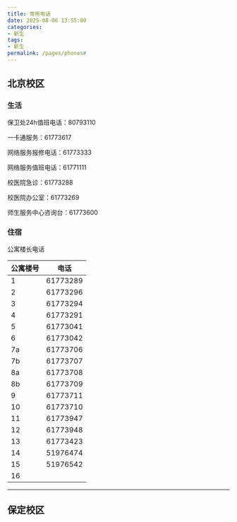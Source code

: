 ```yaml
---
title: 常用电话
date: 2025-08-06 13:55:00
categories:
- 新生  
tags:
- 新生  
permalink: /pages/phones# 
---
```


## 北京校区

### 生活

保卫处24h值班电话：80793110

一卡通服务：61773617

网络服务报修电话：61773333

网络服务值班电话：61771111

校医院急诊：61773288

校医院办公室：61773269

师生服务中心咨询台：61773600

### 住宿

公寓楼长电话

| 公寓楼号 | 电话       |
| ---- | -------- |
| 1    | 61773289 |
| 2    | 61773296 |
| 3    | 61773294 |
| 4    | 61773291 |
| 5    | 61773041 |
| 6    | 61773042 |
| 7a   | 61773706 |
| 7b   | 61773707 |
| 8a   | 61773708 |
| 8b   | 61773709 |
| 9    | 61773711 |
| 10   | 61773710 |
| 11   | 61773947 |
| 12   | 61773948 |
| 13   | 61773423 |
| 14   | 51976474 |
| 15   | 51976542 |
| 16   |          |

---

## 保定校区


